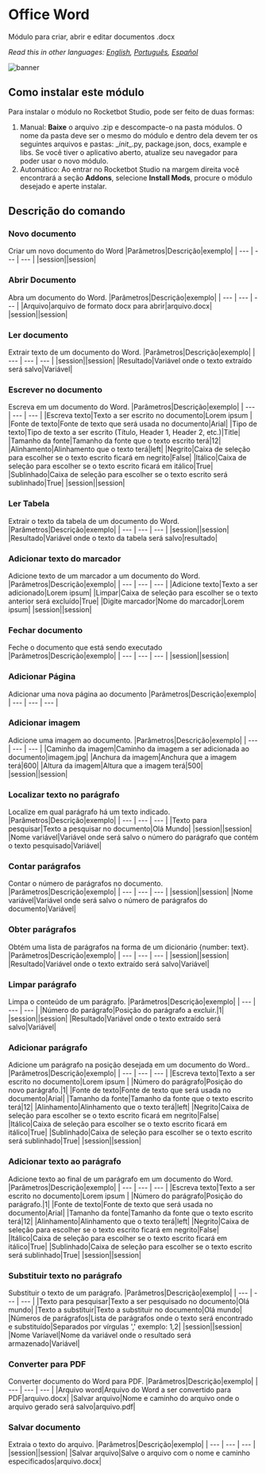 



# Office Word
  
Módulo para criar, abrir e editar documentos .docx  

*Read this in other languages: [English](Manual_OfficeWord.md), [Português](Manual_OfficeWord.pr.md), [Español](Manual_OfficeWord.es.md)*
  
![banner](imgs/Banner_OfficeWord.png)
## Como instalar este módulo
  
Para instalar o módulo no Rocketbot Studio, pode ser feito de duas formas:
1. Manual: __Baixe__ o arquivo .zip e descompacte-o na pasta módulos. O nome da pasta deve ser o mesmo do módulo e dentro dela devem ter os seguintes arquivos e pastas: \__init__.py, package.json, docs, example e libs. Se você tiver o aplicativo aberto, atualize seu navegador para poder usar o novo módulo.
2. Automático: Ao entrar no Rocketbot Studio na margem direita você encontrará a seção **Addons**, selecione **Install Mods**, procure o módulo desejado e aperte instalar.  


## Descrição do comando

### Novo documento
  
Criar um novo documento do Word
|Parâmetros|Descrição|exemplo|
| --- | --- | --- |
|session||session|

### Abrir Documento
  
Abra um documento do Word.
|Parâmetros|Descrição|exemplo|
| --- | --- | --- |
|Arquivo|arquivo de formato docx para abrir|arquivo.docx|
|session||session|

### Ler documento
  
Extrair texto de um documento do Word.
|Parâmetros|Descrição|exemplo|
| --- | --- | --- |
|session||session|
|Resultado|Variável onde o texto extraído será salvo|Variável|

### Escrever no documento
  
Escreva em um documento do Word.
|Parâmetros|Descrição|exemplo|
| --- | --- | --- |
|Escreva texto|Texto a ser escrito no documento|Lorem ipsum |
|Fonte de texto|Fonte de texto que será usada no documento|Arial|
|Tipo de texto|Tipo de texto a ser escrito (Título, Header 1, Header 2, etc.)|Title|
|Tamanho da fonte|Tamanho da fonte que o texto escrito terá|12|
|Alinhamento|Alinhamento que o texto terá|left|
|Negrito|Caixa de seleção para escolher se o texto escrito ficará em negrito|False|
|Itálico|Caixa de seleção para escolher se o texto escrito ficará em itálico|True|
|Sublinhado|Caixa de seleção para escolher se o texto escrito será sublinhado|True|
|session||session|

### Ler Tabela
  
Extrair o texto da tabela de um documento do Word.
|Parâmetros|Descrição|exemplo|
| --- | --- | --- |
|session||session|
|Resultado|Variável onde o texto da tabela será salvo|resultado|

### Adicionar texto do marcador
  
Adicione texto de um marcador a um documento do Word.
|Parâmetros|Descrição|exemplo|
| --- | --- | --- |
|Adicione texto|Texto a ser adicionado|Lorem ipsum|
|Limpar|Caixa de seleção para escolher se o texto anterior será excluído|True|
|Digite marcador|Nome do marcador|Lorem ipsum|
|session||session|

### Fechar documento
  
Feche o documento que está sendo executado
|Parâmetros|Descrição|exemplo|
| --- | --- | --- |
|session||session|

### Adicionar Página
  
Adicionar uma nova página ao documento
|Parâmetros|Descrição|exemplo|
| --- | --- | --- |

### Adicionar imagem
  
Adicione uma imagem ao documento.
|Parâmetros|Descrição|exemplo|
| --- | --- | --- |
|Caminho da imagem|Caminho da imagem a ser adicionada ao documento|imagem.jpg|
|Anchura da imagem|Anchura que a imagem terá|600|
|Altura da imagem|Altura que a imagem terá|500|
|session||session|

### Localizar texto no parágrafo
  
Localize em qual parágrafo há um texto indicado.
|Parâmetros|Descrição|exemplo|
| --- | --- | --- |
|Texto para pesquisar|Texto a pesquisar no documento|Olá Mundo|
|session||session|
|Nome variável|Variável onde será salvo o número do parágrafo que contém o texto pesquisado|Variável|

### Contar parágrafos
  
Contar o número de parágrafos no documento.
|Parâmetros|Descrição|exemplo|
| --- | --- | --- |
|session||session|
|Nome variável|Variável onde será salvo o número de parágrafos do documento|Variável|

### Obter parágrafos
  
Obtém uma lista de parágrafos na forma de um dicionário {number: text}.
|Parâmetros|Descrição|exemplo|
| --- | --- | --- |
|session||session|
|Resultado|Variável onde o texto extraído será salvo|Variável|

### Limpar parágrafo
  
Limpa o conteúdo de um parágrafo.
|Parâmetros|Descrição|exemplo|
| --- | --- | --- |
|Número do parágrafo|Posição do parágrafo a excluir.|1|
|session||session|
|Resultado|Variável onde o texto extraído será salvo|Variável|

### Adicionar parágrafo
  
Adicione um parágrafo na posição desejada em um documento do Word..
|Parâmetros|Descrição|exemplo|
| --- | --- | --- |
|Escreva texto|Texto a ser escrito no documento|Lorem ipsum |
|Número do parágrafo|Posição do novo parágrafo.|1|
|Fonte de texto|Fonte de texto que será usada no documento|Arial|
|Tamanho da fonte|Tamanho da fonte que o texto escrito terá|12|
|Alinhamento|Alinhamento que o texto terá|left|
|Negrito|Caixa de seleção para escolher se o texto escrito ficará em negrito|False|
|Itálico|Caixa de seleção para escolher se o texto escrito ficará em itálico|True|
|Sublinhado|Caixa de seleção para escolher se o texto escrito será sublinhado|True|
|session||session|

### Adicionar texto ao parágrafo
  
Adicione texto ao final de um parágrafo em um documento do Word.
|Parâmetros|Descrição|exemplo|
| --- | --- | --- |
|Escreva texto|Texto a ser escrito no documento|Lorem ipsum |
|Número do parágrafo|Posição do parágrafo.|1|
|Fonte de texto|Fonte de texto que será usada no documento|Arial|
|Tamanho da fonte|Tamanho da fonte que o texto escrito terá|12|
|Alinhamento|Alinhamento que o texto terá|left|
|Negrito|Caixa de seleção para escolher se o texto escrito ficará em negrito|False|
|Itálico|Caixa de seleção para escolher se o texto escrito ficará em itálico|True|
|Sublinhado|Caixa de seleção para escolher se o texto escrito será sublinhado|True|
|session||session|

### Substituir texto no parágrafo
  
Substituir o texto de um parágrafo.
|Parâmetros|Descrição|exemplo|
| --- | --- | --- |
|Texto para pesquisar|Texto a ser pesquisado no documento|Olá mundo|
|Texto a substituir|Texto a substituir no documento|Olá mundo|
|Números de parágrafos|Lista de parágrafos onde o texto será encontrado e substituído|Separados por vírgulas ',' exemplo: 1,2|
|session||session|
|Nome Varíavel|Nome da variável onde o resultado será armazenado|Variável|

### Converter para PDF
  
Converter documento do Word para PDF.
|Parâmetros|Descrição|exemplo|
| --- | --- | --- |
|Arquivo word|Arquivo do Word a ser convertido para PDF|arquivo.docx|
|Salvar arquivo|Nome e caminho do arquivo onde o arquivo gerado será salvo|arquivo.pdf|

### Salvar documento
  
Extraia o texto do arquivo.
|Parâmetros|Descrição|exemplo|
| --- | --- | --- |
|session||session|
|Salvar arquivo|Salve o arquivo com o nome e caminho especificados|arquivo.docx|
